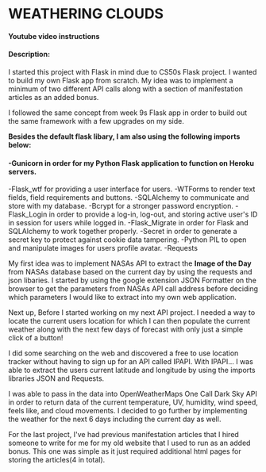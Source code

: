 # WEATHERING CLOUDS
####  Youtube video instructions
#### Description: 

<p>I started this project with Flask in mind due to CS50s Flask project. I wanted to build my own Flask app from scratch. My idea was to implement a minimum of two different API calls along with a section of manifestation articles as an added bonus.</p>

<p>I followed the same concept from week 9s Flask app in order to build out the same framework with a few upgrades on my side.</p>

<p><b>Besides the default flask libary, I am also using the following imports below:</b><p>

<h4>-Gunicorn in order for my Python Flask application to function on Heroku servers.</h4>
-Flask_wtf for providing a user interface for users.
-WTForms to render text fields, field requirements and buttons.
-SQLAlchemy to communicate and store with my database.
-Bcrypt for a stronger password encryption.
-Flask_Login in order to provide a log-in, log-out, and storing active user's ID in session for users while logged in.
-Flask_Migrate in order for Flask and SQLAlchemy to work together properly.
-Secret in order to generate a secret key to protect against cookie data tampering.
-Python PIL to open and manipulate images for users profile avatar.
-Requests 


<p>My first idea was to implement NASAs API to extract the <b>Image of the Day</b> from NASAs database based on the current day by using the requests and json libaries. I started by using the google extension JSON Formatter on the browser to get the parameters from NASAs API call address before deciding which parameters I would like to extract into my own web application.</p>

<p>Next up, Before I started working on my next API project. I needed a way to locate the current users location for which I can then populate the current weather along with the next few days of forecast with only just a simple click of a button!</p>

I did some searching on the web and discovered a free to use location tracker without having to sign up for an API called IPAPI. With IPAPI... I was able to extract the users current latitude and longitude by using the imports libraries JSON and Requests. 

I was able to pass in the data into OpenWeatherMaps One Call Dark Sky API in order to return data of the current temperature, UV, humidity, wind speed, feels like, and cloud movements. I decided to go further by implementing the weather for the next 6 days including the current day as well.

For the last project, I've had previous manifestation articles that I hired someone to write for me for my old website that I used to run as an added bonus. This one was simple as it just required additional html pages for storing the articles(4 in total).